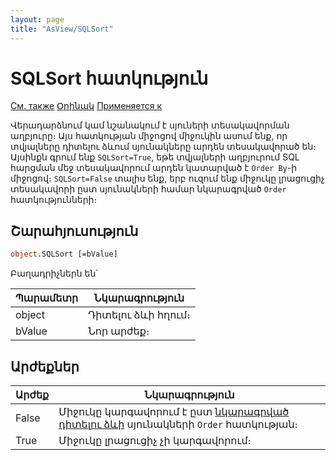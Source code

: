 ```yaml
---
layout: page
title: "AsView/SQLSort"
---
```



# SQLSort հատկություն

[См. также](../Asview.md) [Օրինակ](../../Examples/E_AsView.html) [Применяется к](../Asview.md)


Վերադարձնում կամ նշանակում է սյուների տեսակավորման աղբյուրը։ 
Այս հատկության միջոցով միջուկին ասում ենք, որ տվյալները դիտելու ձևում սյունակները  արդեն  տեսակավորած են։ 
Այսինքն գրում ենք `SQLSort=True`, եթե տվյալների աղբյուրում SQL հարցման մեջ տեսակավորում արդեն կատարված է `Order By`-ի միջոցով։ 
`SQLSort=False` տալիս ենք, երբ ուզում ենք միջուկը լրացուցիչ տեսակավորի ըստ սյունակների համար նկարագրված `Order` հատկությունների։


## Շարահյուսություն

``` vb
object.SQLSort [=bValue]  
```

Բաղադրիչներն են՝


| Պարամետր | Նկարագրություն |
|--|--|
| object | Դիտելու ձևի հղում։ |
| bValue | Նոր արժեք։ |


## Արժեքներ 


| Արժեք | Նկարագրություն |
|--|--|
| False | Միջուկը կարգավորում է ըստ  [նկարագրված դիտելու ձևի](../../Defs/View.html) սյունակների `Order` հատկության։  |
| True | Միջուկը լրացուցիչ չի կարգավորում։ |


